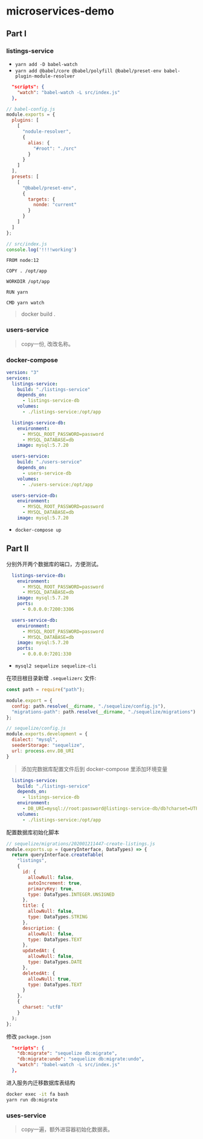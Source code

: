 # microservices-demo

## Part I

### listings-service

* `yarn add -D babel-watch`
* `yarn add @babel/core @babel/polyfill @babel/preset-env babel-plugin-module-resolver`

```json
  "scripts": {
    "watch": "babel-watch -L src/index.js"
  },
```

```js
// babel-config.js
module.exports = {
  plugins: [
    [
      "nodule-resolver",
      {
        alias: {
          "#root": "./src"
        }
      }
    ]
  ],
  presets: [
    [
      "@babel/preset-env",
      {
        targets: {
          nonde: "current"
        }
      }
    ]
  ]
};

// src/index.js
console.log('!!!!working')
```

```docker
FROM node:12

COPY . /opt/app

WORKDIR /opt/app

RUN yarn

CMD yarn watch
```

> docker build .

### users-service

> copy一份, 改改名称。

### docker-compose

```yml
version: "3"
services:
  listings-service:
    build: "./listings-service"
    depends_on:
      - listings-service-db
    volumes:
      - ./listings-service:/opt/app

  listings-service-db:
    environment:
      - MYSQL_ROOT_PASSWORD=password
      - MYSQL_DATABASE=db
    image: mysql:5.7.20

  users-service:
    build: "./users-service"
    depends_on:
      - users-service-db
    volumes:
      - ./users-service:/opt/app

  users-service-db:
    environment:
      - MYSQL_ROOT_PASSWORD=password
      - MYSQL_DATABASE=db
    image: mysql:5.7.20

```

* `docker-compose up`

## Part II

分别外开两个数据库的端口，方便测试。

```yml
  listings-service-db:
    environment:
      - MYSQL_ROOT_PASSWORD=password
      - MYSQL_DATABASE=db
    image: mysql:5.7.20
    ports:
      - 0.0.0.0:7200:3306

  users-service-db:
    environment:
      - MYSQL_ROOT_PASSWORD=password
      - MYSQL_DATABASE=db
    image: mysql:5.7.20
    ports:
      - 0.0.0.0:7201:330
```

* `mysql2 sequelize sequelize-cli`

在项目根目录新增 `.sequelizerc` 文件:

```js
const path = require("path");

module.export = {
  config: path.resolve(__dirname, "./sequelize/config.js"),
  "migrations-path": path.resolve(__dirname, "./sequelize/migrations")
};
```

```js
// sequelize/config.js
module.exports.development = {
  dialect: "mysql",
  seederStorage: "sequelize",
  url: process.env.DB_URI
}
```

> 添加完数据库配置文件后到 docker-compose 里添加环境变量

```yml
  listings-service:
    build: "./listings-service"
    depends_on:
      - listings-service-db
    environment:
      - DB_URI=mysql://root:password@listings-service-db/db?charset=UTF8
    volumes:
      - ./listings-service:/opt/app
```

配置数据库初始化脚本

```js
// sequelize/migrations/202001211447-create-listings.js
module.exports.up = (queryInterface, DataTypes) => {
  return queryInterface.createTable(
    "listings",
    {
      id: {
        allowNull: false,
        autoIncrement: true,
        primaryKey: true,
        type: DataTypes.INTEGER.UNSIGNED
      },
      title: {
        allowNull: false,
        type: DataTypes.STRING
      },
      description: {
        allowNull: false,
        type: DataTypes.TEXT
      },
      updatedAt: {
        allowNull: false,
        type: DataTypes.DATE
      },
      deletedAt: {
        allowNull: true,
        type: DataTypes.TEXT
      }
    },
    {
      charset: "utf8"
    }
  );
};
```

修改 `package.json`

```json
  "scripts": {
    "db:migrate": "sequelize db:migrate",
    "db:migrate:undo": "sequelize db:migrate:undo",
    "watch": "babel-watch -L src/index.js"
  },
```

进入服务内迁移数据库表结构

```bash
docker exec -it fa bash
yarn run db:migrate
```

### uses-service

> copy一遍，额外进容器初始化数据表。

